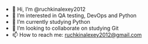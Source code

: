 - 👋 Hi, I’m @ruchkinalexey2012
- 👀 I’m interested in QA testing, DevOps and Python
- 🌱 I’m currently studying Python
- 💞️ I’m looking to collaborate on studying Git
- 📫 How to reach me: ruchkinalexey2012@gmail.com

<!---
ruchkinalexey2012/ruchkinalexey2012 is a ✨ special ✨ repository because its `README.md` (this file) appears on your GitHub profile.
You can click the Preview link to take a look at your changes.
--->
